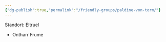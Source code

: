 ```yaml
---
{"dg-publish":true,"permalink":"/friendly-groups/paldine-von-torm/"}
---
```





Standort: Eltruel

- Ontharr Frume